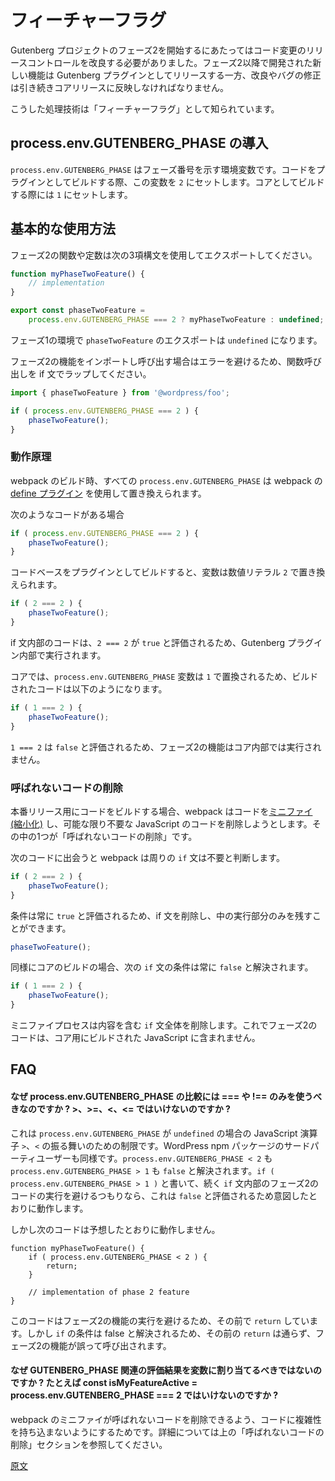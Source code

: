 <!--
# Feature Flags
 -->
# フィーチャーフラグ

<!--
With phase 2 of the Gutenberg project there's a need for improved control over how code changes are released. Newer features developed for phase 2 and beyond should only be released to the Gutenberg plugin, while improvements and bug fixes should still continue to make their way into core releases.

The technique for handling this is known as a 'feature flag'.
 -->
Gutenberg プロジェクトのフェーズ2を開始するにあたってはコード変更のリリースコントロールを改良する必要がありました。フェーズ2以降で開発された新しい機能は Gutenberg プラグインとしてリリースする一方、改良やバグの修正は引き続きコアリリースに反映しなければなりません。

こうした処理技術は「フィーチャーフラグ」として知られています。

<!--
## Introducing `process.env.GUTENBERG_PHASE`

The `process.env.GUTENBERG_PHASE` is an environment variable containing a number that represents the phase. When the codebase is built for the plugin, this variable will be set to `2`. When building for core, it will be set to `1`.
 -->
## process.env.GUTENBERG_PHASE の導入

`process.env.GUTENBERG_PHASE` はフェーズ番号を示す環境変数です。コードをプラグインとしてビルドする際、この変数を `2` にセットします。コアとしてビルドする際には `1` にセットします。

<!--
## Basic Use

A phase 2 function or constant should be exported using the following ternary syntax:
 -->
## 基本的な使用方法

フェーズ2の関数や定数は次の3項構文を使用してエクスポートしてください。

```js
function myPhaseTwoFeature() {
	// implementation
}

export const phaseTwoFeature =
	process.env.GUTENBERG_PHASE === 2 ? myPhaseTwoFeature : undefined;
```
<!--
In phase 1 environments the `phaseTwoFeature` export will be `undefined`.

If you're attempting to import and call a phase 2 feature, be sure to wrap the call to the function in an if statement to avoid an error:
 -->
フェーズ1の環境で `phaseTwoFeature` のエクスポートは `undefined` になります。

フェーズ2の機能をインポートし呼び出す場合はエラーを避けるため、関数呼び出しを if 文でラップしてください。

```js
import { phaseTwoFeature } from '@wordpress/foo';

if ( process.env.GUTENBERG_PHASE === 2 ) {
	phaseTwoFeature();
}
```
<!--
### How it works

During the webpack build, any instances of `process.env.GUTENBERG_PHASE` will be replaced using webpack's define plugin (https://webpack.js.org/plugins/define-plugin/).

If you write the following code:
 -->
### 動作原理

webpack のビルド時、すべての `process.env.GUTENBERG_PHASE` は webpack の [define プラグイン](https://webpack.js.org/plugins/define-plugin/) を使用して置き換えられます。

次のようなコードがある場合

```js
if ( process.env.GUTENBERG_PHASE === 2 ) {
	phaseTwoFeature();
}
```
<!--
When building the codebase for the plugin the variable will be replaced with the number literal `2`:
 -->
コードベースをプラグインとしてビルドすると、変数は数値リテラル `2` で置き換えられます。

```js
if ( 2 === 2 ) {
	phaseTwoFeature();
}
```
<!--
Any code within the body of the if statement will be executed within the gutenberg plugin since `2 === 2` evaluates to `true`.

For core, the `process.env.GUTENBERG_PHASE` variable is replaced with `1`, so the built code will look like:
 -->
if 文内部のコードは、`2 === 2` が `true` と評価されるため、Gutenberg プラグイン内部で実行されます。

コアでは、`process.env.GUTENBERG_PHASE` 変数は `1` で置換されるため、ビルドされたコードは以下のようになります。

```js
if ( 1 === 2 ) {
	phaseTwoFeature();
}
```
<!--
`1 === 2` evaluates to false so the phase 2 feature will not be executed within core.
 -->
`1 === 2` は `false` と評価されるため、フェーズ2の機能はコア内部では実行されません。

<!--
### Dead Code Elimination

When building code for production, webpack 'minifies' code (https://en.wikipedia.org/wiki/Minification_(programming)), removing the amount of unnecessary JavaScript as much as possible. One of the steps involves something known as 'dead code elimination'.

When the following code is encountered, webpack determines that the surrounding `if`statement is unnecessary:
 -->
### 呼ばれないコードの削除

本番リリース用にコードをビルドする場合、webpack はコードを[ミニファイ (縮小化)](https://en.wikipedia.org/wiki/Minification_(programming)) し、可能な限り不要な JavaScript のコードを削除しようとします。その中の1つが「呼ばれないコードの削除」です。

次のコードに出会うと webpack は周りの `if` 文は不要と判断します。

```js
if ( 2 === 2 ) {
	phaseTwoFeature();
}
```
<!--
The condition will always evaluates to `true`, so can be removed leaving just the code in the body:
 -->
条件は常に `true` と評価されるため、if 文を削除し、中の実行部分のみを残すことができます。

```js
phaseTwoFeature();
```

<!--
Similarly when building for core, the condition in the following `if` statement always resolves to false:
 -->
同様にコアのビルドの場合、次の `if` 文の条件は常に `false` と解決されます。

```js
if ( 1 === 2 ) {
	phaseTwoFeature();
}
```
<!--
The minification process will remove the entire `if` statement including the body, ensuring code destined for phase 2 is not included in the built JavaScript intended for core.
 -->
ミニファイプロセスは内容を含む `if` 文全体を削除します。これでフェーズ2のコードは、コア用にビルドされた JavaScript に含まれません。

<!--
## FAQ

#### Why should I only use `===` or `!==` when comparing `process.env.GUTENBERG_PHASE` and not `>`, `>=`, `<` or `<=`?

This is a restriction due to the behaviour of the greater than or less than operators in JavaScript when `process.env.GUTENBERG_PHASE` is undefined, as might be the case for third party users of WordPress npm packages. Both `process.env.GUTENBERG_PHASE < 2` and `process.env.GUTENBERG_PHASE > 1` resolve to false. When writing `if ( process.env.GUTENBERG_PHASE > 1 )`, the intention might be to avoid executing the phase 2 code in the following `if` statement's body. That's fine since it will evaluate to false.

However, the following code doesn't quite have the intended behaviour:
 -->
## FAQ

#### なぜ process.env.GUTENBERG_PHASE の比較には === や !== のみを使うべきなのですか ? >、>=、<、<= ではいけないのですか ?

これは `process.env.GUTENBERG_PHASE` が `undefined` の場合の JavaScript 演算子 `>`、`<` の振る舞いのための制限です。WordPress npm パッケージのサードパーティユーザーも同様です。`process.env.GUTENBERG_PHASE < 2` も `process.env.GUTENBERG_PHASE > 1` も `false` と解決されます。`if ( process.env.GUTENBERG_PHASE > 1 )` と書いて、続く `if` 文内部のフェーズ2のコードの実行を避けるつもりなら、これは `false` と評価されるため意図したとおりに動作します。

しかし次のコードは予想したとおりに動作しません。

```
function myPhaseTwoFeature() {
	if ( process.env.GUTENBERG_PHASE < 2 ) {
		return;
	}

	// implementation of phase 2 feature
}
```
<!--
Here an early return is used to avoid execution of a phase 2 feature, but because the `if` condition resolves to false, the early return is bypassed and the phase 2 feature is incorrectly triggered.
 -->
このコードはフェーズ2の機能の実行を避けるため、その前で `return` しています。しかし `if` の条件は false と解決されるため、その前の `return` は通らず、フェーズ2の機能が誤って呼び出されます。

<!--
#### Why shouldn't I assign the result of an expression involving `GUTENBERG_PHASE` to a variable, e.g. `const isMyFeatureActive = process.env.GUTENBERG_PHASE === 2`?

The aim here is to avoid introducing any complexity that could result in webpack's minifier not being able to eliminate dead code. See the [Dead Code Elimination](#dead-code-elimination) section for further details.
 -->
#### なぜ GUTENBERG_PHASE 関連の評価結果を変数に割り当てるべきではないのですか ? たとえば const isMyFeatureActive = process.env.GUTENBERG_PHASE === 2 ではいけないのですか ?

webpack のミニファイが呼ばれないコードを削除できるよう、コードに複雑性を持ち込まないようにするためです。詳細については上の「呼ばれないコードの削除」セクションを参照してください。

[原文](https://github.com/WordPress/gutenberg/blob/trunk/docs/how-to-guides/feature-flags.md)
